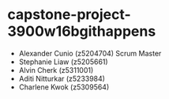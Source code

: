 # capstone-project-3900w16bgithappens

- Alexander Cunio (z5204704) Scrum Master
- Stephanie Liaw (z5205661)
- Alvin Cherk (z5311001)
- Aditi Nitturkar (z5233984)
- Charlene Kwok (z5309564)
